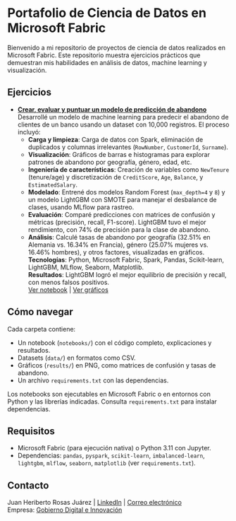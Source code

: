 # Portafolio de Ciencia de Datos en Microsoft Fabric

Bienvenido a mi repositorio de proyectos de ciencia de datos realizados en Microsoft Fabric. Este repositorio muestra ejercicios prácticos que demuestran mis habilidades en análisis de datos, machine learning y visualización.

## Ejercicios

- **[Crear, evaluar y puntuar un modelo de predicción de abandono](.)**  
  Desarrollé un modelo de machine learning para predecir el abandono de clientes de un banco usando un dataset con 10,000 registros. El proceso incluyó:  
  - **Carga y limpieza**: Carga de datos con Spark, eliminación de duplicados y columnas irrelevantes (`RowNumber`, `CustomerId`, `Surname`).  
  - **Visualización**: Gráficos de barras e histogramas para explorar patrones de abandono por geografía, género, edad, etc.  
  - **Ingeniería de características**: Creación de variables como `NewTenure` (tenure/age) y discretización de `CreditScore`, `Age`, `Balance`, y `EstimatedSalary`.  
  - **Modelado**: Entrené dos modelos Random Forest (`max_depth=4` y `8`) y un modelo LightGBM con SMOTE para manejar el desbalance de clases, usando MLflow para rastreo.  
  - **Evaluación**: Comparé predicciones con matrices de confusión y métricas (precisión, recall, F1-score). LightGBM tuvo el mejor rendimiento, con 74% de precisión para la clase de abandono.  
  - **Análisis**: Calculé tasas de abandono por geografía (32.51% en Alemania vs. 16.34% en Francia), género (25.07% mujeres vs. 16.46% hombres), y otros factores, visualizadas en gráficos.  
  **Tecnologías**: Python, Microsoft Fabric, Spark, Pandas, Scikit-learn, LightGBM, MLflow, Seaborn, Matplotlib.  
  **Resultados**: LightGBM logró el mejor equilibrio de precisión y recall, con menos falsos positivos.  
  [Ver notebook](notebooks/churn_prediction.ipynb) | [Ver gráficos](results/)

## Cómo navegar

Cada carpeta contiene:  
- Un notebook (`notebooks/`) con el código completo, explicaciones y resultados.  
- Datasets (`data/`) en formatos como CSV.  
- Gráficos (`results/`) en PNG, como matrices de confusión y tasas de abandono.  
- Un archivo `requirements.txt` con las dependencias.  

Los notebooks son ejecutables en Microsoft Fabric o en entornos con Python y las librerías indicadas. Consulta `requirements.txt` para instalar dependencias.

## Requisitos

- Microsoft Fabric (para ejecución nativa) o Python 3.11 con Jupyter.  
- Dependencias: `pandas`, `pyspark`, `scikit-learn`, `imbalanced-learn`, `lightgbm`, `mlflow`, `seaborn`, `matplotlib` (ver `requirements.txt`).

## Contacto

Juan Heriberto Rosas Juárez | [LinkedIn](https://www.linkedin.com/in/juan-heriberto-rosas-ju%C3%A1rez-6a78a82a2/) | [Correo electrónico](mailto:juanheriberto.rosas@jhrjdata.com)  
Empresa: [Gobierno Digital e Innovación](https://www.gobiernodigitaleinnovacion.com/)
